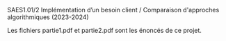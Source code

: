 SAES1.01/2 Implémentation d’un besoin client / Comparaison d'approches algorithmiques (2023-2024) 

Les fichiers partie1.pdf et partie2.pdf sont les énoncés de ce projet.
